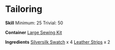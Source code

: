 <!-- TITLE: Silversilk Backpack -->
<!-- SUBTITLE: Functional and lightweight -->

# Tailoring
**Skill**
Minimum: 25
Trivial: 50

**Container**
[Large Sewing Kit](large-sewing-kit)

**Ingredients**
[Silversilk Swatch](silversilk-swatch) x 4
[Leather Strips](leather-strips) x 2